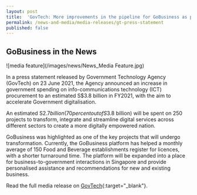 ```yaml
---
layout: post
title:  'GovTech: More improvements in the pipeline for GoBusiness as part of Government digitalisation'
permalink: /news-and-media/media-releases/gt-press-statement
published: false
---
```


## GoBusiness in the News

![media feature](/images/news/News_Media Feature.jpg)

In a press statement released by Government Technology Agency (GovTech) on 23 June 2021, the Agency announced an increase in government spending on info-communications technology (ICT) procurement to an estimated S$3.8 billion in FY2021, with the aim to accelerate Government digitalisation.

An estimated S$2.7 billion (70 per cent out of S$3.8 billion) will be spent on 250 projects to transform, integrate and streamline digital services across different sectors to create a more digitally empowered nation. 

GoBusiness was highlighted as one of the key projects that will undergo transformation. Currently, the GoBusiness platform has helped a monthly average of 150 Food and Beverage establishments register for licences, with a shorter turnaround time. The platform will be expanded into a place for business-to-government interactions in Singapore and provide personalised assistance and recommendations for new and existing business.

 Read the full media release on [GovTech](https://www.tech.gov.sg/media/media-releases/2021-06-23-increased-ict-spending-in-fy2021-to-accelerate-government-digitalisation){:target="_blank"}.

